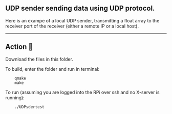 ## UDP sender sending data using UDP protocol.

Here is an exampe of a local UDP sender, transmitting a float array to the receiver port of the receiver (either a remote IP or a local host). 

---

## Action :movie_camera:

Download the files in this folder.

To build, enter the folder and run in terminal:

```
    qmake
    make
```

To run (assuming you are logged into the RPi over ssh and no X-server is running):

```
    ./UDPsdertest
```

